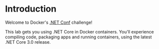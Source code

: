 # Introduction

Welcome to Docker's [.NET Conf](https://www.dotnetconf.net) challenge!

This lab gets you using .NET Core in Docker containers. You'll experience compiling code, packaging apps and running containers, using the latest .NET Core 3.0 release.
